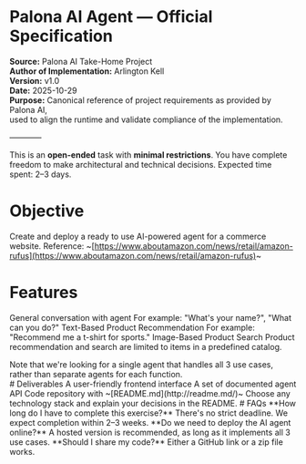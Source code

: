 # Palona AI Agent — Official Specification



**Source:** Palona AI Take-Home Project  
**Author of Implementation:** Arlington Kell  
**Version:** v1.0   
**Date:** 2025-10-29  
**Purpose:** Canonical reference of project requirements as provided by Palona AI,  
used to align the  runtime and validate compliance of the implementation.


————


This is an **open-ended** task with **minimal restrictions**. You have complete freedom to make architectural and technical decisions.
Expected time spent: 2–3 days.
# Objective
Create and deploy a ready to use AI-powered agent for a commerce website. Reference: ~[https://www.aboutamazon.com/news/retail/amazon-rufus](https://www.aboutamazon.com/news/retail/amazon-rufus)~
# Features
General conversation with agent
For example: "What's your name?", "What can you do?"
Text-Based Product Recommendation
For example: "Recommend me a t-shirt for sports."
Image-Based Product Search
Product recommendation and search are limited to items in a predefined catalog.
<aside> 
Note that we're looking for a single agent that handles all 3 use cases, rather than separate agents for each function.
</aside>
# Deliverables
A user-friendly frontend interface
A set of documented agent API
Code repository with ~[README.md](http://readme.md/)~
Choose any technology stack and explain your decisions in the README.
# FAQs
**How long do I have to complete this exercise?**
There's no strict deadline. We expect completion within 2–3 weeks.
**Do we need to deploy the AI agent online?**
A hosted version is recommended, as long as it implements all 3 use cases.
**Should I share my code?**
Either a GitHub link or a zip file works.
